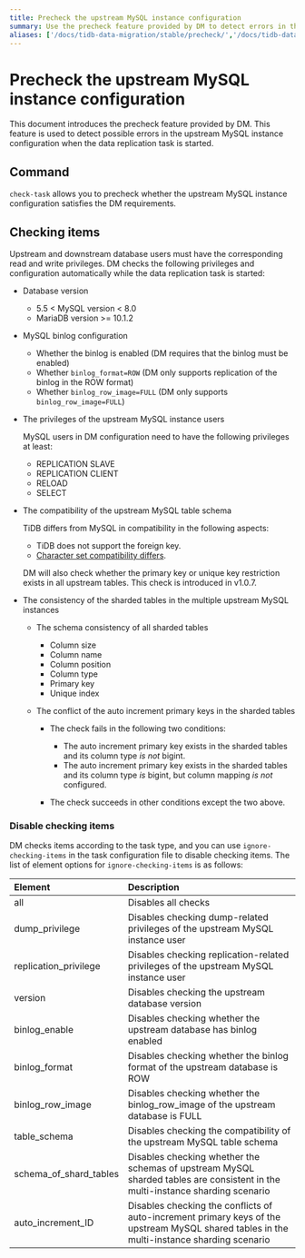 ```yaml
---
title: Precheck the upstream MySQL instance configuration
summary: Use the precheck feature provided by DM to detect errors in the upstream MySQL instance configuration.
aliases: ['/docs/tidb-data-migration/stable/precheck/','/docs/tidb-data-migration/v1.0/precheck/','/docs/dev/reference/tools/data-migration/precheck/','/docs/v3.1/reference/tools/data-migration/precheck/','/docs/v3.0/reference/tools/data-migration/precheck/','/docs/v2.1/reference/tools/data-migration/precheck/']
---
```


# Precheck the upstream MySQL instance configuration

This document introduces the precheck feature provided by DM. This feature is used to detect possible errors in the upstream MySQL instance configuration when the data replication task is started.

## Command

`check-task` allows you to precheck whether the upstream MySQL instance configuration satisfies the DM requirements.

## Checking items

Upstream and downstream database users must have the corresponding read and write privileges. DM checks the following privileges and configuration automatically while the data replication task is started:

+ Database version

    - 5.5 < MySQL version < 8.0
    - MariaDB version >= 10.1.2

+ MySQL binlog configuration

    - Whether the binlog is enabled (DM requires that the binlog must be enabled)
    - Whether `binlog_format=ROW` (DM only supports replication of the binlog in the ROW format)
    - Whether `binlog_row_image=FULL` (DM only supports `binlog_row_image=FULL`)

+ The privileges of the upstream MySQL instance users

    MySQL users in DM configuration need to have the following privileges at least:

    - REPLICATION SLAVE
    - REPLICATION CLIENT
    - RELOAD
    - SELECT

+ The compatibility of the upstream MySQL table schema

    TiDB differs from MySQL in compatibility in the following aspects:

    - TiDB does not support the foreign key.
    - [Character set compatibility differs](https://pingcap.com/docs/stable/reference/sql/character-set/).

    DM will also check whether the primary key or unique key restriction exists in all upstream tables. This check is introduced in v1.0.7.

+ The consistency of the sharded tables in the multiple upstream MySQL instances

    + The schema consistency of all sharded tables

        - Column size
        - Column name
        - Column position
        - Column type
        - Primary key
        - Unique index

    + The conflict of the auto increment primary keys in the sharded tables

        - The check fails in the following two conditions:

            - The auto increment primary key exists in the sharded tables and its column type *is not* bigint.
            - The auto increment primary key exists in the sharded tables and its column type *is* bigint, but column mapping *is not* configured.

        - The check succeeds in other conditions except the two above.

### Disable checking items

DM checks items according to the task type, and you can use `ignore-checking-items` in the task configuration file to disable checking items. The list of element options for `ignore-checking-items` is as follows:

| Element  | Description   |
| :----  | :-----|
| all | Disables all checks |
| dump_privilege | Disables checking dump-related privileges of the upstream MySQL instance user |
| replication_privilege | Disables checking replication-related privileges of the upstream MySQL instance user |
| version | Disables checking the upstream database version |
| binlog_enable | Disables checking whether the upstream database has binlog enabled |
| binlog_format | Disables checking whether the binlog format of the upstream database is ROW |
| binlog_row_image |  Disables checking whether the binlog_row_image of the upstream database is FULL |
| table_schema | Disables checking the compatibility of the upstream MySQL table schema |
| schema_of_shard_tables | Disables checking whether the schemas of upstream MySQL sharded tables are consistent in the multi-instance sharding scenario |
| auto_increment_ID | Disables checking the conflicts of auto-increment primary keys of the upstream MySQL shared tables in the multi-instance sharding scenario |
